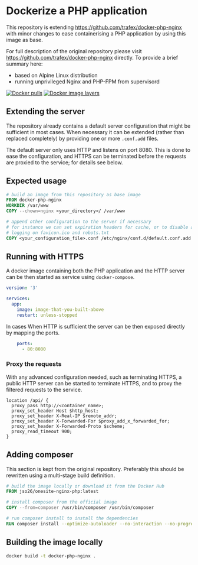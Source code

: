 # Dockerize a PHP application

This repository is extending https://github.com/trafex/docker-php-nginx with 
minor changes to ease containerising a PHP application by using this image as
base.

For full description of the original repository please visit
https://github.com/trafex/docker-php-nginx directly. To provide a brief summary
here:
* based on Alpine Linux distribution
* running unprivileged Nginx and PHP-FPM from supervisord

[![Docker pulls](https://img.shields.io/docker/pulls/jso26/onesite-nginx-php.svg)](https://hub.docker.com/r/jso26/onesite-nginx-php/)
[![Docker image layers](https://images.microbadger.com/badges/image/jso26/onesite-nginx-php.svg)](https://microbadger.com/images/jso26/onesite-nginx-php)

## Extending the server

The repository already contains a default server configuration that might be
sufficient in most cases. When necessary it can be extended (rather than
replaced completely) by providing one or more `.conf.add` files.

The default server only uses HTTP and listens on port 8080. This is done to ease
the configuration, and HTTPS can be terminated before the requests are proxied
to the service; for details see below.

## Expected usage

```Dockerfile
# build an image from this repository as base image
FROM docker-php-nginx
WORKDIR /var/www
COPY --chown=nginx <your_directory>/ /var/www

# append other configuration to the server if necessary
# for instance we can set expiration headers for cache, or to disable access
# logging on favicon.ico and robots.txt
COPY <your_configuration_file>.conf /etc/nginx/conf.d/default.conf.add
```

## Running with HTTPS

A docker image containing both the PHP application and the HTTP server can be
then started as service using `docker-compose`.

```yaml
version: '3'

services:
  app:
    image: image-that-you-built-above
    restart: unless-stopped
```

In cases When HTTP is sufficient the server can be then exposed directly by
mapping the ports.

```yaml
    ports:
      - 80:8080
```

### Proxy the requests

With any advanced configuration needed, such as terminating HTTPS, a public HTTP
server can be started to terminate HTTPS, and to proxy the filtered requests to
the service.

```
location /api/ {
  proxy_pass http://<container_name>;
  proxy_set_header Host $http_host;
  proxy_set_header X-Real-IP $remote_addr;
  proxy_set_header X-Forwarded-For $proxy_add_x_forwarded_for;
  proxy_set_header X-Forwarded-Proto $scheme;
  proxy_read_timeout 900;
}
```

## Adding composer

This section is kept from the original repository. Preferably this should be
rewritten using a multi-stage build definition.

```Dockerfile
# build the image locally or download it from the Docker Hub
FROM jso26/onesite-nginx-php:latest

# install composer from the official image
COPY --from=composer /usr/bin/composer /usr/bin/composer

# run composer install to install the dependencies
RUN composer install --optimize-autoloader --no-interaction --no-progress
```

## Building the image locally

```bash
docker build -t docker-php-nginx .
```
